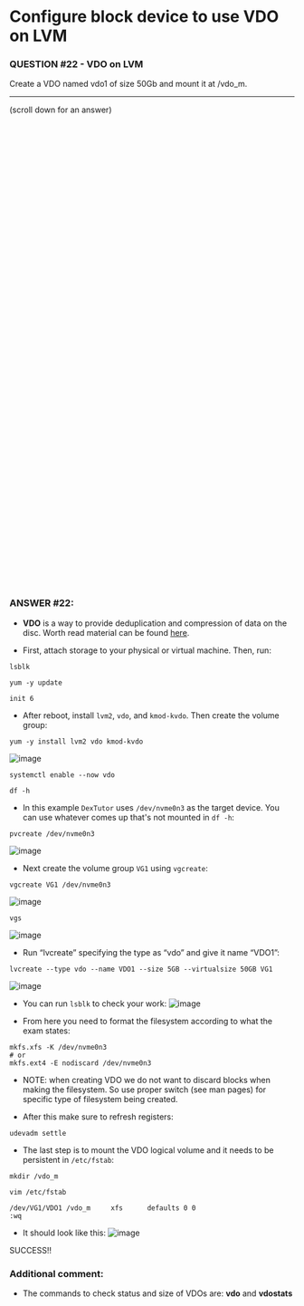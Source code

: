 # Configure block device to use VDO on LVM

### QUESTION #22 - VDO on LVM
Create a VDO named vdo1 of size 50Gb and mount it at /vdo_m. 

***
(scroll down for an answer)

<br/><br/><br/><br/><br/><br/><br/><br/><br/><br/><br/><br/><br/><br/><br/><br/><br/><br/><br/><br/><br/><br/><br/><br/>
<br/><br/><br/><br/><br/><br/><br/><br/><br/><br/><br/><br/><br/><br/><br/><br/><br/><br/><br/><br/><br/><br/><br/><br/>

### ANSWER #22:

* **VDO** is a way to provide deduplication and compression of data on the disc. Worth read material can be found
<a href="https://hobo.house/2018/09/13/using-vdo-on-centos-rhel7-for-storage-efficiency/">here</a>.

* First, attach storage to your physical or virtual machine. Then, run:
```
lsblk
```
```
yum -y update
```
```
init 6
```

* After reboot, install ```lvm2```, ```vdo```, and ```kmod-kvdo```.  Then create the volume group: 

```
yum -y install lvm2 vdo kmod-kvdo
```
![image](https://github.com/RedHatRanger/rhcsa9vagrant/assets/90477448/a44b80b3-536e-48ad-a9c7-77ee3cdf33bb)
 
```
systemctl enable --now vdo
```
```
df -h
```
* In this example ```DexTutor``` uses ```/dev/nvme0n3``` as the target device.  You can use whatever comes up that's not mounted in ```df -h```:
```
pvcreate /dev/nvme0n3
```
![image](https://github.com/RedHatRanger/rhcsa9vagrant/assets/90477448/109dacd5-2b49-4a3a-907b-afd042a06f34)


* Next create the volume group ```VG1``` using ```vgcreate```:
```
vgcreate VG1 /dev/nvme0n3
```
![image](https://github.com/RedHatRanger/rhcsa9vagrant/assets/90477448/bbefd14d-b9a4-4b7b-8989-760ef62e4d18)


```
vgs
```
![image](https://github.com/RedHatRanger/rhcsa9vagrant/assets/90477448/2c89323d-1811-463a-a955-4165d54fca0c)

* Run “lvcreate” specifying the type as “vdo” and give it name “VDO1”:
```
lvcreate --type vdo --name VDO1 --size 5GB --virtualsize 50GB VG1
```
![image](https://github.com/RedHatRanger/rhcsa9vagrant/assets/90477448/b35fccec-e011-4f16-90ac-462bce1dc4fe)

* You can run ```lsblk``` to check your work:
![image](https://github.com/RedHatRanger/rhcsa9vagrant/assets/90477448/a77aca02-80c9-43d2-ad96-40c80c90d5b0)

* From here you need to format the filesystem according to what the exam states:
```
mkfs.xfs -K /dev/nvme0n3
# or
mkfs.ext4 -E nodiscard /dev/nvme0n3
```

* NOTE: when creating VDO we do not want to discard blocks when making the filesystem. So use proper switch (see man pages) for specific 
type of filesystem being created.

* After this make sure to refresh registers:
```
udevadm settle
```

* The last step is to mount the VDO logical volume and it needs to be persistent in ```/etc/fstab```:
```
mkdir /vdo_m
```
```
vim /etc/fstab
```
```
/dev/VG1/VDO1 /vdo_m     xfs      defaults 0 0
:wq
```
* It should look like this:
![image](https://github.com/RedHatRanger/rhcsa9vagrant/assets/90477448/248196ad-9e4a-4e8c-888c-f99f9d34d045)

SUCCESS!!

### Additional comment:
* The commands to check status and size of VDOs are:  **vdo** and **vdostats**
